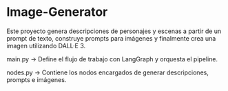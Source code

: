 # Image-Generator

Este proyecto genera descripciones de personajes y escenas a partir de un prompt de texto, construye prompts para imágenes y finalmente crea una imagen utilizando DALL·E 3.

main.py → Define el flujo de trabajo con LangGraph y orquesta el pipeline.

nodes.py → Contiene los nodos encargados de generar descripciones, prompts e imágenes.
